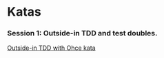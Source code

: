 # Katas

### Session 1: Outside-in TDD and test doubles.
[Outside-in TDD with Ohce kata](https://github.com/Codesai/practice_program_js/tree/main/01-outside-in-with-ohce-kata)

